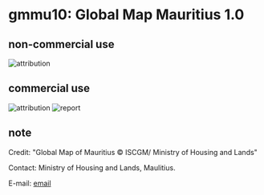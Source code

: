 # gmmu10: Global Map Mauritius 1.0
## non-commercial use
![attribution](https://globalmaps.github.io/globalmaps/attribution.png)
## commercial use
![attribution](https://globalmaps.github.io/globalmaps/attribution.png)  ![report](https://globalmaps.github.io/globalmaps/report.png)

## note
Credit: "Global Map of Mauritius © ISCGM/ Ministry of Housing and Lands"

Contact: Ministry of Housing and Lands, Maulitius. 

E-mail: [email](https://www.iscgm.org/gmd/images/email/mauritius.png)
